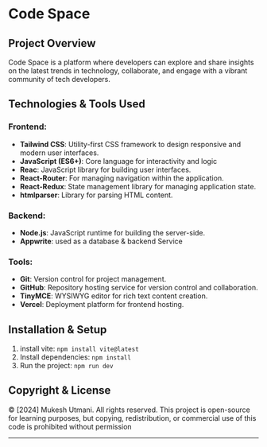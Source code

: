 # **Code Space**

## **Project Overview**
Code Space is a platform where developers can explore and share insights on the latest trends in technology, collaborate, and engage with a vibrant community of tech developers.

## **Technologies & Tools Used**

### **Frontend:**
- **Tailwind CSS**: Utility-first CSS framework to design responsive and modern user interfaces.
- **JavaScript (ES6+)**: Core language for interactivity and logic
- **Reac**: JavaScript library for building user interfaces.
- **React-Router**: For managing navigation within the application.
- **React-Redux**: State management library for managing application state.
- **htmlparser**: Library for parsing HTML content.
  

### **Backend:**
- **Node.js**: JavaScript runtime for building the server-side.
- **Appwrite**: used as a database & backend Service 

  
### **Tools:**
- **Git**: Version control for project management.
- **GitHub**: Repository hosting service for version control and collaboration.
- **TinyMCE**: WYSIWYG editor for rich text content creation.
- **Vercel**: Deployment platform for frontend hosting.
  
## **Installation & Setup**
1. install vite: `npm install vite@latest`
2. Install dependencies: `npm install`
3. Run the project: `npm run dev`

## **Copyright & License**
© [2024] Mukesh Utmani. All rights reserved.
This project is open-source for learning purposes, but copying, redistribution, or commercial use of this code is prohibited without permission

------------------------

